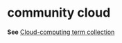 # community cloud

**See** [Cloud-computing term collection](/style-guide/a-z-word-list-term-collections/term-collections/cloud-computing-terms)
